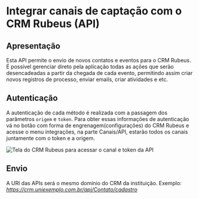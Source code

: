 
# Integrar canais de captação com o CRM Rubeus (API)

## Apresentação

Esta API permite o envio de novos contatos e eventos para o CRM Rubeus. É possível gerenciar direto pela aplicação todas as ações que serão desencadeadas a partir da chegada de cada evento, permitindo assim criar novos registros de processo, enviar emails, criar atividades e etc. 

## Autenticação

A autenticação de cada método é realizada com a passagem dos parâmetros `origem` e `token`. Para obter essas informações de autenticação vá no botão com forma de engrenagem(configurações) do CRM Rubeus e acesse o menu integrações, na parte Canais/API, estarão todos os canais juntamente com o token e a origem.

<img class="image" 
     id="canais-api" 
     alt="Tela do CRM Rubeus para acessar o canal e token da API" 
     title="Tela do CRM Rubeus para acessar o canal e token da API" 
     src="/assets/images/api_crm/canais-api.png" 
     onclick="modalImg('canais-api')">

## Envio

A URl das APIs será o mesmo domínio do CRM da instituição.
Exemplo: *https://crm.uniexemplo.com.br/api/Contato/cadastro*